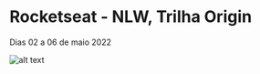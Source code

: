 # Rocketseat - NLW, Trilha Origin
Dias 02 a 06 de maio 2022

![alt text](https://cdn.discordapp.com/attachments/969664217617661992/969701713558769754/unknown.png "cronograma")
